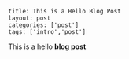 ```
title: This is a Hello Blog Post
layout: post
categories: ['post']
tags: ['intro','post']
```

This is a hello **blog post**